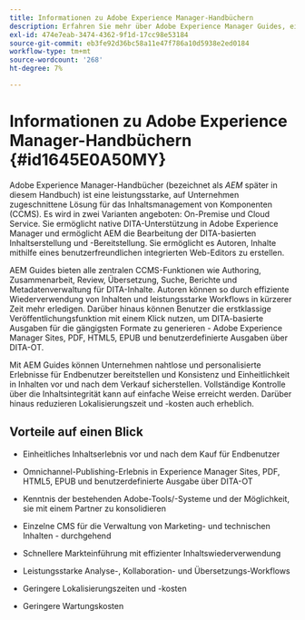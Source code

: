 ```yaml
---
title: Informationen zu Adobe Experience Manager-Handbüchern
description: Erfahren Sie mehr über Adobe Experience Manager Guides, eine DITA-basierte Content-Management-Lösung für Unternehmen. Machen Sie sich mit den Vorteilen von AEM Guides vertraut.
exl-id: 474e7eab-3474-4362-9f1d-17cc98e53184
source-git-commit: eb3fe92d36bc58a11e47f786a10d5938e2ed0184
workflow-type: tm+mt
source-wordcount: '268'
ht-degree: 7%

---
```


# Informationen zu Adobe Experience Manager-Handbüchern {#id1645E0A50MY}

Adobe Experience Manager-Handbücher \(bezeichnet als *AEM* später in diesem Handbuch\) ist eine leistungsstarke, auf Unternehmen zugeschnittene Lösung für das Inhaltsmanagement von Komponenten \(CCMS\). Es wird in zwei Varianten angeboten: On-Premise und Cloud Service. Sie ermöglicht native DITA-Unterstützung in Adobe Experience Manager und ermöglicht AEM die Bearbeitung der DITA-basierten Inhaltserstellung und -Bereitstellung. Sie ermöglicht es Autoren, Inhalte mithilfe eines benutzerfreundlichen integrierten Web-Editors zu erstellen.

AEM Guides bieten alle zentralen CCMS-Funktionen wie Authoring, Zusammenarbeit, Review, Übersetzung, Suche, Berichte und Metadatenverwaltung für DITA-Inhalte. Autoren können so durch effiziente Wiederverwendung von Inhalten und leistungsstarke Workflows in kürzerer Zeit mehr erledigen. Darüber hinaus können Benutzer die erstklassige Veröffentlichungsfunktion mit einem Klick nutzen, um DITA-basierte Ausgaben für die gängigsten Formate zu generieren - Adobe Experience Manager Sites, PDF, HTML5, EPUB und benutzerdefinierte Ausgaben über DITA-OT.

Mit AEM Guides können Unternehmen nahtlose und personalisierte Erlebnisse für Endbenutzer bereitstellen und Konsistenz und Einheitlichkeit in Inhalten vor und nach dem Verkauf sicherstellen. Vollständige Kontrolle über die Inhaltsintegrität kann auf einfache Weise erreicht werden. Darüber hinaus reduzieren Lokalisierungszeit und -kosten auch erheblich.

## Vorteile auf einen Blick

- Einheitliches Inhaltserlebnis vor und nach dem Kauf für Endbenutzer

- Omnichannel-Publishing-Erlebnis in Experience Manager Sites, PDF, HTML5, EPUB und benutzerdefinierte Ausgabe über DITA-OT

- Kenntnis der bestehenden Adobe-Tools/-Systeme und der Möglichkeit, sie mit einem Partner zu konsolidieren

- Einzelne CMS für die Verwaltung von Marketing- und technischen Inhalten - durchgehend

- Schnellere Markteinführung mit effizienter Inhaltswiederverwendung

- Leistungsstarke Analyse-, Kollaboration- und Übersetzungs-Workflows

- Geringere Lokalisierungszeiten und -kosten

- Geringere Wartungskosten
